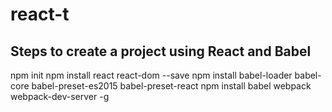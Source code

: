 # react-t
## Steps to create a project using React and Babel
npm init
npm install react react-dom --save
npm install babel-loader babel-core babel-preset-es2015 babel-preset-react
npm install babel webpack webpack-dev-server -g
